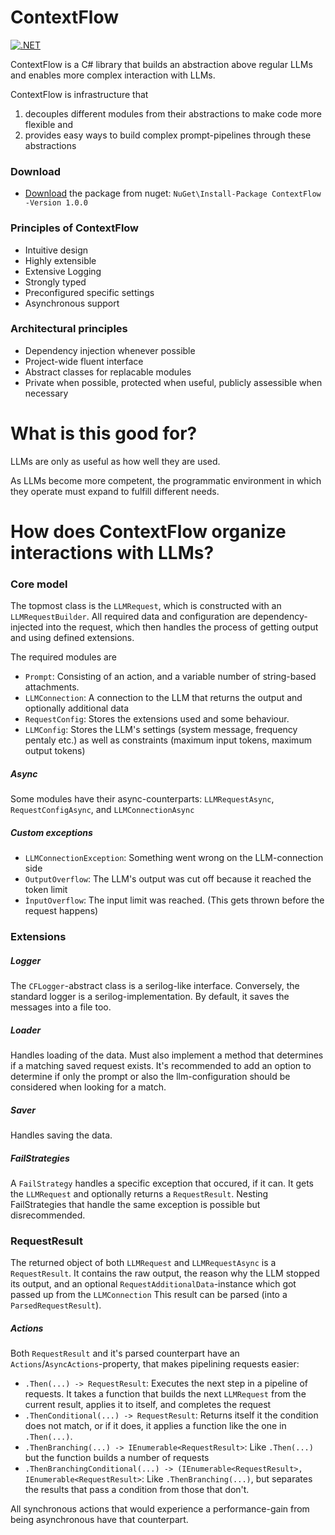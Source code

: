 # ContextFlow

[![.NET](https://github.com/DavideWiest/ContextFlow/actions/workflows/dotnet-desktop.yml/badge.svg)](https://github.com/DavideWiest/ContextFlow/actions/workflows/dotnet-desktop.yml)

ContextFlow is a C# library that builds an abstraction above regular LLMs and enables more complex interaction with LLMs.

ContextFlow is infrastructure that 
1. decouples different modules from their abstractions to make code more flexible and 
2. provides easy ways to build complex prompt-pipelines through these abstractions

### Download
- [Download](https://www.nuget.org/packages/ContextFlow/) the package from nuget: `NuGet\Install-Package ContextFlow -Version 1.0.0`

### Principles of ContextFlow
- Intuitive design
- Highly extensible
- Extensive Logging
- Strongly typed
- Preconfigured specific settings
- Asynchronous support

### Architectural principles
- Dependency injection whenever possible
- Project-wide fluent interface
- Abstract classes for replacable modules
- Private when possible, protected when useful, publicly assessible when necessary

# What is this good for?
LLMs are only as useful as how well they are used. 

As LLMs become more competent, the programmatic environment in which they operate must expand to fulfill different needs. 

# How does ContextFlow organize interactions with LLMs?

### Core model
The topmost class is the `LLMRequest`, which is constructed with an  `LLMRequestBuilder`. All required data and configuration are dependency-injected into the request, which then handles the process of getting output and using defined extensions.

The required modules are
- `Prompt`: Consisting of an action, and a variable number of string-based attachments.
- `LLMConnection`: A connection to the LLM that returns the output and optionally additional data
- `RequestConfig`: Stores the extensions used and some behaviour.
- `LLMConfig`: Stores the LLM's settings (system message, frequency pentaly etc.) as well as constraints (maximum input tokens, maximum output tokens)

##### Async
Some modules have their async-counterparts: `LLMRequestAsync`, `RequestConfigAsync`, and `LLMConnectionAsync`

##### Custom exceptions
- `LLMConnectionException`: Something went wrong on the LLM-connection side
- `OutputOverflow`: The LLM's output was cut off because it reached the token limit
- `ÌnputOverflow`: The input limit was reached. (This gets thrown before the request happens)

### Extensions

##### Logger
The `CFLogger`-abstract class is a serilog-like interface. Conversely, the standard logger is a serilog-implementation. By default, it saves the messages into a file too.
##### Loader
Handles loading of the data. Must also implement a method that determines if a matching saved request exists. 
It's recommended to add an option to determine if only the prompt or also the llm-configuration should be considered when looking for a match.
##### Saver
Handles saving the data. 
##### FailStrategies
A `FailStrategy` handles a specific exception that occured, if it can. It gets the `LLMRequest` and optionally returns a `RequestResult`. 
Nesting FailStrategies that handle the same exception is possible but disrecommended.
### RequestResult
The returned object of both `LLMRequest` and `LLMRequestAsync` is a `RequestResult`. It contains the raw output, the reason why the LLM stopped its output, and an optional `RequestAdditionalData`-instance which got passed up from the `LLMConnection`
This result can be parsed (into a `ParsedRequestResult`).
##### Actions
Both `RequestResult` and it's parsed counterpart have an `Actions`/`AsyncActions`-property, that makes pipelining requests easier:

- `.Then(...) -> RequestResult`: Executes the next step in a pipeline of requests. It takes a function that builds the next `LLMRequest` from the current result, applies it to itself, and completes the request
- `.ThenConditional(...) -> RequestResult`: Returns itself it the condition does not match, or if it does, it applies a function like the one in `.Then(...)`.
- `.ThenBranching(...) -> IEnumerable<RequestResult>`: Like `.Then(...)` but the function builds a number of requests
- `.ThenBranchingConditional(...) -> (IEnumerable<RequestResult>, IEnumerable<RequestResult>`: Like `.ThenBranching(...)`, but separates the results that pass a condition from those that don't.

All synchronous actions that would experience a performance-gain from being asynchronous have that counterpart.
